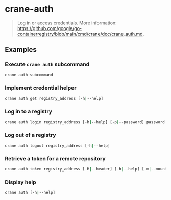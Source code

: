 # crane-auth

> Log in or access credentials. More information: <https://github.com/google/go-containerregistry/blob/main/cmd/crane/doc/crane_auth.md>.

## Examples

### Execute `crane auth` subcommand

```bash
crane auth subcommand
```

### Implement credential helper

```bash
crane auth get registry_address [-h|--help]
```

### Log in to a registry

```bash
crane auth login registry_address [-h|--help] [-p|--password] password -password-stdin [-u|--username] username
```

### Log out of a registry

```bash
crane auth logout registry_address [-h|--help]
```

### Retrieve a token for a remote repository

```bash
crane auth token registry_address [-H|--header] [-h|--help] [-m|--mount] scope1 scope2 ... --push
```

### Display help

```bash
crane auth [-h|--help]
```
